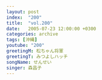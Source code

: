 ```yaml
---
layout: post
index:  "200"
title:  "vol.200"
date:   2005-07-23 12:00:00 +0300
categories: archive
tags: [沖縄]
youtube: "200"
greetingM: 松ちゃん将軍
greetingT: みつよしハッチ
songName: せんせい
singer: 森昌子
---
```

